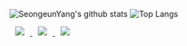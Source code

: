 
![SeongeunYang's github stats](https://github-readme-stats.vercel.app/api?username=SeongeunYang&show_icons=true)
![Top Langs](https://github-readme-stats.vercel.app/api/top-langs/?username=SeongeunYang&layout=compact)

<a href="https://diddl.tistory.com/">
<img
src="http://img.shields.io/badge/-Tech%20Blog-655ced?style=for-the-badge&logo=github&link=https://velog.io/@davidko"
style="height : auto; margin-left : 10px; margin-right : 10px;"/>
</a> 

<a href="mailto:tnvjaos1826@gmail.com">
<img
src="https://img.shields.io/badge/Gmail-d14836?style=for-the-badge&logo=Gmail&logoColor=white&link=mailto:tnvjaos1826@gmail.com"
style="height : auto; margin-left : 10px; margin-right : 10px;"/>
</a>

<a href="https://indecisive-viscount-244.notion.site/943785bbdded4f14b9141dc77472e5b7">
<img src="https://img.shields.io/badge/profile-0769AD?style=for-the-badge&logo=Notion&logoColor=white" style="height : auto; margin-left : 10px; margin-right : 10px;">
</a>
